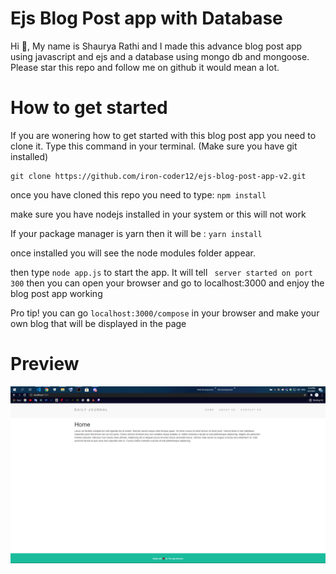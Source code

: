 # Ejs Blog Post app with Database

Hi 👋, My name is Shaurya Rathi and I made this advance blog post app using javascript and ejs and a database using mongo db and mongoose. Please star this repo and follow me on github it would mean a lot.

# How to get started

If you are wonering how to get started with this blog post app you need to clone it.
Type this command in your terminal. (Make sure you have git installed)

```
git clone https://github.com/iron-coder12/ejs-blog-post-app-v2.git
```
once you have cloned this repo you need to type: `
npm install
`

make sure you have nodejs installed in your system or this will not work

If your package manager is yarn then it will be : `
yarn install
`

once installed you will see the node modules folder appear.

then type `node app.js` to start the app.
It will tell ` server started on port 300` then you can open your browser and go to localhost:3000 and enjoy the blog post app working

Pro tip! you can go `localhost:3000/compose` in your browser and make your own blog that will be displayed in the page

# Preview

<img src="https://github.com/iron-coder12/ejs-blog-post-app-v2/blob/master/preview/Capture.PNG?raw=true">
